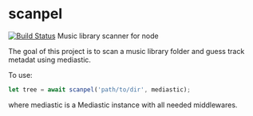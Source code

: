 # scanpel
[![Build Status](https://travis-ci.org/vinz243/scanpel.svg?branch=master)](https://travis-ci.org/vinz243/scanpel)
Music library scanner for node

The goal of this project is to scan a music library folder and guess track metadat using mediastic.

To use:

```js
let tree = await scanpel('path/to/dir', mediastic); 
```

where mediastic is a Mediastic instance with all needed middlewares.
